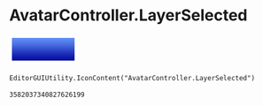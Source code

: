 # AvatarController.LayerSelected
![](/img/AvatarController.LayerSelected.png)

``` CSharp
EditorGUIUtility.IconContent("AvatarController.LayerSelected")
```
```
3582037340827626199
```

